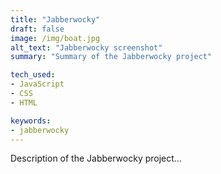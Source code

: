 ```yaml
---
title: "Jabberwocky"
draft: false
image: /img/boat.jpg
alt_text: "Jabberwocky screenshot"
summary: "Summary of the Jabberwocky project"

tech_used:
- JavaScript
- CSS
- HTML

keywords:
- jabberwocky
---
```

Description of the Jabberwocky project...